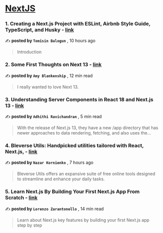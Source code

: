 
<h1><a href=https://medium.com/tag/nextjs/recommended target="_blank" rel="noopener noreferrer">NextJS</a></h1>
<h3>1. Creating a Next.js Project with ESLint, Airbnb Style Guide, TypeScript, and Husky - <a href=https://medium.com/javascript-in-plain-english/creating-a-next-js-project-with-eslint-airbnb-style-guide-typescript-and-husky-ccf0f7ea0ba5?source=tag_recommended_feed---------0-84----------nextjs----------b19a6ac0_8238_444b_be78_2a2e56425649------- target="_blank" rel="noopener noreferrer">link</a></h3>

✍️ **posted by `Tomisin Balogun`** <date> , 10 hours ago</date>

<blockquote>Introduction</blockquote>

<h3>2. Some First Thoughts on Next 13 - <a href=https://medium.com/better-programming/some-first-thoughts-on-next-13-922a6a6c5200?source=tag_recommended_feed---------1-107----------nextjs----------b19a6ac0_8238_444b_be78_2a2e56425649------- target="_blank" rel="noopener noreferrer">link</a></h3>

✍️ **posted by `Amy Blankenship`** <date> , 12 min read</date>

<blockquote>I really wanted to love Next 13.</blockquote>

<h3>3. Understanding Server Components in React 18 and Next.js 13 - <a href=https://medium.com/@adhithiravi/what-are-server-components-and-client-components-in-react-18-and-next-js-13-6f869c0c66b0?source=tag_recommended_feed---------2-85----------nextjs----------b19a6ac0_8238_444b_be78_2a2e56425649------- target="_blank" rel="noopener noreferrer">link</a></h3>

✍️ **posted by `Adhithi Ravichandran`** <date> , 5 min read</date>

<blockquote>With the release of Next.js 13, they have a new /app directory that has newer approaches to data rendering, fetching, and also uses the…</blockquote>

<h3>4. Bleverse Utils: Handpicked utilities tailored with React, Next.js, - <a href=https://medium.com/@blefnk/a-collection-of-the-best-utils-for-react-next-js-and-more-just-for-you-4e39a25820bd?source=tag_recommended_feed---------3-84----------nextjs----------b19a6ac0_8238_444b_be78_2a2e56425649------- target="_blank" rel="noopener noreferrer">link</a></h3>

✍️ **posted by `Nazar Kornienko`** <date> , 7 hours ago</date>

<blockquote>Bleverse Utils offers an expansive suite of free online tools designed to streamline and enhance your daily tasks.</blockquote>

<h3>5. Learn Next.js By Building Your First Next.js App From Scratch - <a href=https://medium.com/gitconnected/learn-next-js-by-building-your-first-next-js-app-from-scratch-8ec7cc93a9cb?source=tag_recommended_feed---------4-107----------nextjs----------b19a6ac0_8238_444b_be78_2a2e56425649------- target="_blank" rel="noopener noreferrer">link</a></h3>

✍️ **posted by `Lorenzo Zarantonello`** <date> , 14 min read</date>

<blockquote>Learn about Next.js key features by building your first Next.js app step by step</blockquote>

